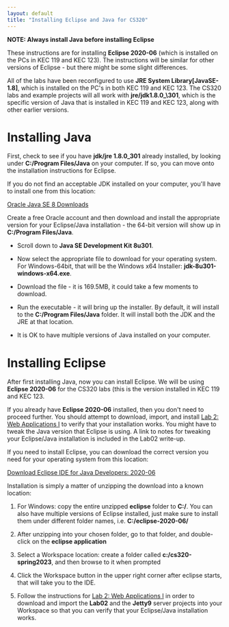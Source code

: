 ```yaml
---
layout: default
title: "Installing Eclipse and Java for CS320"
---
```


**NOTE: Always install Java before installing Eclipse**

These instructions are for installing **Eclipse 2020-06** (which is installed on the PCs in KEC 119 and KEC 123).  The instructions will be similar for other versions of Eclipse - but there might be some slight differences.

All of the labs have been reconfigured to use **JRE System Library[JavaSE-1.8]**, which is installed on the PC's in both KEC 119 and KEC 123.  The CS320 labs and example projects will all work with **jre/jdk1.8.0_\301**, which is the specific version of Java that is installed in KEC 119 and KEC 123, along with other earlier versions.  


Installing Java
===============

First, check to see if you have **jdk/jre 1.8.0\_301** already installed, by looking under **C:/Program Files/Java** on your computer.  If so, you can move onto the installation instructions for Eclipse.

If you do not find an acceptable JDK installed on your computer, you'll have to install one from this location:

[Oracle Java SE 8 Downloads](https://www.oracle.com/java/technologies/javase/javase8u211-later-archive-downloads.html)

Create a free Oracle account and then download and install the appropriate version for your Eclipse/Java installation - the 64-bit version will show up in **C:/Program Files/Java**.

* Scroll down to **Java SE Development Kit 8u301**.

* Now select the appropriate file to download for your operating system.  For Windows-64bit, that will be the Windows x64 Installer: **jdk-8u301-windows-x64.exe**.

* Download the file - it is 169.5MB, it could take a few moments to download.

* Run the executable - it will bring up the installer.  By default, it will install to the **C:/Program Files/Java** folder.  It will install both the JDK and the JRE at that location.

* It is OK to have multiple versions of Java installed on your computer.

Installing Eclipse
=================

After first installing Java, now you can install Eclipse.  We will be using **Eclipse 2020-06** for the CS320 labs (this is the version installed in KEC 119 and KEC 123.

If you already have **Eclipse 2020-06** installed, then you don't need to proceed further. You should attempt to download, import, and install [Lab 2: Web Applications I](./lab02.html) to verify that your installation works.  You might have to tweak the Java version that Eclipse is using.  A link to notes for tweaking your Eclipse/Java installation is included in the Lab02 write-up.

If you need to install Eclipse, you can download the correct version you need for your operating system from this location:

[Download Eclipse IDE for Java Developers: 2020-06](https://www.eclipse.org/downloads/packages/release/2020-06/r)

Installation is simply a matter of unzipping the download into a known location:

  1) For Windows: copy the entire unzipped **eclipse** folder to **C:/**.  You can also have multiple versions of Eclipse installed, just make sure to install them under different folder names, i.e. **C:/eclipse-2020-06/**
  
  2) After unzipping into your chosen folder, go to that folder, and double-click on the **eclipse application**
  
  3) Select a Workspace location: create a folder called **c:/cs320-spring2023**, and then browse to it when prompted
  
  4) Click the Workspace button in the upper right corner after eclipse starts, that will take you to the IDE.
  
  5) Follow the instructions for [Lab 2: Web Applications I](./lab02.html) in order to download and import the **Lab02** and the **Jetty9** server projects into your Workspace so that you can verify that your Eclipse/Java installation works.